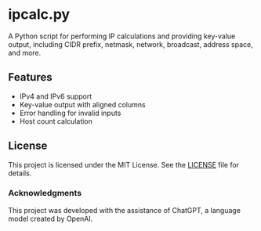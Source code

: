 # ipcalc.py

A Python script for performing IP calculations and providing key-value output, including CIDR prefix, netmask, network, broadcast, address space, and more.

## Features
- IPv4 and IPv6 support
- Key-value output with aligned columns
- Error handling for invalid inputs
- Host count calculation

## License
This project is licensed under the MIT License. See the [LICENSE](LICENSE) file for details.

### Acknowledgments
This project was developed with the assistance of ChatGPT, a language model created by OpenAI.
